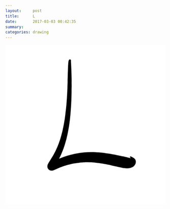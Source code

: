 ```yaml
---
layout:     post
title:      L
date:       2017-03-03 00:42:35
summary:    
categories: drawing
---
```

![L](/images/diary/L.png "Lagrangian, Lazy, Loser, Lost")
